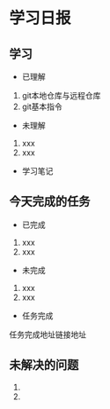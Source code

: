 # 学习日报

## 学习

* 已理解
1. git本地仓库与远程仓库
2. git基本指令

* 未理解
1. xxx
2. xxx

* 学习笔记





## 今天完成的任务

* 已完成
1. xxx
2. xxx

* 未完成

1. xxx
2. xxx

* 任务完成

任务完成地址链接地址

## 未解决的问题

1. 
2. 